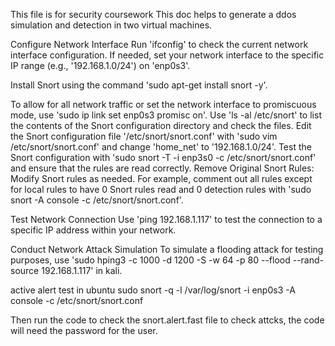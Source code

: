 This file is for security coursework
This doc helps to generate a ddos simulation and detection in two virtual machines.



Configure Network Interface
Run 'ifconfig' to check the current network interface configuration.
If needed, set your network interface to the specific IP range (e.g., '192.168.1.0/24') on 'enp0s3'.

Install Snort using the command 'sudo apt-get install snort -y'.

To allow for all network traffic or set the network interface to promiscuous mode, use 'sudo ip link set enp0s3 promisc on'.
Use 'ls -al /etc/snort' to list the contents of the Snort configuration directory and check the files.
Edit the Snort configuration file '/etc/snort/snort.conf' with 'sudo vim /etc/snort/snort.conf' and change 'home_net' to '192.168.1.0/24'.
Test the Snort configuration with 'sudo snort -T -i enp3s0 -c /etc/snort/snort.conf' and ensure that the rules are read correctly.
Remove Original Snort Rules:
Modify Snort rules as needed. For example, comment out all rules except for local rules to have 0 Snort rules read and 0 detection rules with 'sudo snort -A console -c /etc/snort/snort.conf'.

Test Network Connection
Use 'ping 192.168.1.117' to test the connection to a specific IP address within your network.

Conduct Network Attack Simulation
To simulate a flooding attack for testing purposes, use 'sudo hping3 -c 1000 -d 1200 -S -w 64 -p 80 --flood --rand-source 192.168.1.117' in kali.

active alert test in ubuntu
sudo snort -q -l /var/log/snort -i enp0s3 -A console -c /etc/snort/snort.conf

Then run the code to check the snort.alert.fast file to check attcks, the code will need the password for the user.

